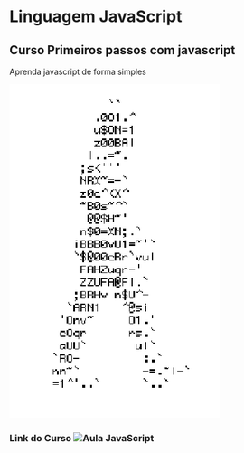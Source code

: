 # Linguagem JavaScript
## Curso Primeiros passos com javascript
Aprenda javascript de forma simples


![homem-lentra](https://github.com/MatheusPP1/javascript/blob/main/homem-letra.gif)

### Link do Curso ![Aula JavaScript](htttps://www.google.com)
